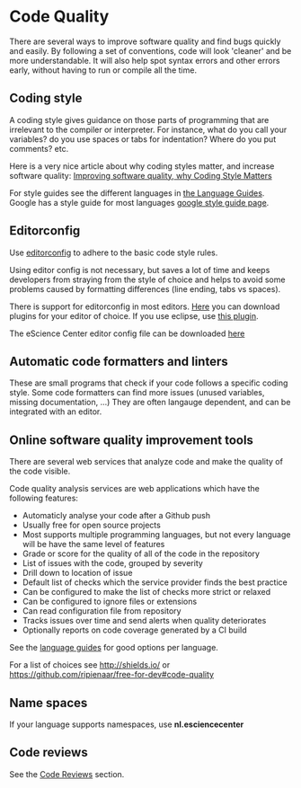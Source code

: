 # Code Quality

There are several ways to improve software quality and find bugs quickly and easily.
By following a set of conventions, code will look 'cleaner' and be more understandable.
It will also help spot syntax errors and other errors early, without having to run or compile all the time.

## Coding style

A coding style gives guidance on those parts of programming that are irrelevant to the compiler or interpreter.
For instance, what do you call your variables? do you use spaces or tabs for indentation? Where do you put comments? etc.

Here is a very nice article about why coding styles matter, and increase software quality:
[Improving software quality, why Coding Style Matters](http://coding.smashingmagazine.com/2012/10/25/why-coding-style-matters/)

For style guides see the different languages in [the Language Guides](../languages/languages_overview.html).
Google has a style guide for most languages [google style guide page](https://code.google.com/p/google-styleguide/).

## Editorconfig

Use [editorconfig](http://editorconfig.org/) to adhere to the basic code style rules.

Using editor config is not necessary, but saves a lot of time and keeps developers from straying
from the style of choice and helps to avoid some problems caused by formatting differences
(line ending, tabs vs spaces).

There is support for editorconfig in most editors.
[Here](http://editorconfig.org/) you can download plugins for your editor of choice.
If you use eclipse, use [this plugin](https://github.com/ncjones/editorconfig-eclipse).

The eScience Center editor config file can be downloaded [here](https://raw.githubusercontent.com/NLeSC/exemplum/master/.editorconfig)

## Automatic code formatters and linters

These are small programs that check if your code follows a specific coding style.
Some code formatters can find more issues (unused variables, missing documentation, ...)
They are often langauge dependent, and can be integrated with an editor.

## Online software quality improvement tools

There are several web services that analyze code and make the quality of the code visible.

Code quality analysis services are web applications which have the following features:

 * Automaticly analyse your code after a Github push
 * Usually free for open source projects
 * Most supports multiple programming languages, but not every language will be have the same level of features
 * Grade or score for the quality of all of the code in the repository
 * List of issues with the code, grouped by severity
 * Drill down to location of issue
 * Default list of checks which the service provider finds the best practice
 * Can be configured to make the list of checks more strict or relaxed
 * Can be configured to ignore files or extensions
 * Can read configuration file from repository
 * Tracks issues over time and send alerts when quality deteriorates
 * Optionally reports on code coverage generated by a CI build

See the [language guides](../languages/languages_overview.html) for good options per language.

For a list of choices see http://shields.io/ or https://github.com/ripienaar/free-for-dev#code-quality

## Name spaces

If your language supports namespaces, use **nl.esciencecenter**

## Code reviews

See the [Code Reviews](./code_review.html) section.

